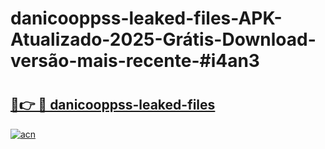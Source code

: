 # danicooppss-leaked-files-APK-Atualizado-2025-Grátis-Download-versão-mais-recente-#i4an3

# <h2><a href="https://ainizakaria.my?title=danicooppss-leaked-files&ref=24M">🔗👉 🔴 danicooppss-leaked-files</a></h2>

[![acn](https://github.com/user-attachments/assets/0f9c940e-d8b0-45ae-aac7-cd30a18b3e1c)](https://ainizakaria.my?title=danicooppss-leaked-files&ref=24M)

